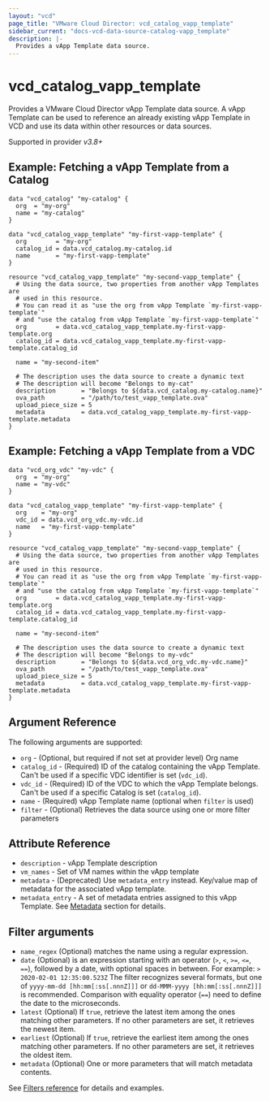 ```yaml
---
layout: "vcd"
page_title: "VMware Cloud Director: vcd_catalog_vapp_template"
sidebar_current: "docs-vcd-data-source-catalog-vapp_template"
description: |-
  Provides a vApp Template data source.
---
```


# vcd\_catalog\_vapp\_template

Provides a VMware Cloud Director vApp Template data source. A vApp Template can be used to reference an already existing
vApp Template in VCD and use its data within other resources or data sources.

Supported in provider *v3.8+*

## Example: Fetching a vApp Template from a Catalog

```hcl
data "vcd_catalog" "my-catalog" {
  org  = "my-org"
  name = "my-catalog"
}

data "vcd_catalog_vapp_template" "my-first-vapp-template" {
  org        = "my-org"
  catalog_id = data.vcd_catalog.my-catalog.id
  name       = "my-first-vapp-template"
}

resource "vcd_catalog_vapp_template" "my-second-vapp_template" {
  # Using the data source, two properties from another vApp Templates are
  # used in this resource.
  # You can read it as "use the org from vApp Template `my-first-vapp-template`"
  # and "use the catalog from vApp Template `my-first-vapp-template`"
  org        = data.vcd_catalog_vapp_template.my-first-vapp-template.org
  catalog_id = data.vcd_catalog_vapp_template.my-first-vapp-template.catalog_id

  name = "my-second-item"

  # The description uses the data source to create a dynamic text
  # The description will become "Belongs to my-cat"
  description       = "Belongs to ${data.vcd_catalog.my-catalog.name}"
  ova_path          = "/path/to/test_vapp_template.ova"
  upload_piece_size = 5
  metadata          = data.vcd_catalog_vapp_template.my-first-vapp-template.metadata
}
```

## Example: Fetching a vApp Template from a VDC

```hcl
data "vcd_org_vdc" "my-vdc" {
  org  = "my-org"
  name = "my-vdc"
}

data "vcd_catalog_vapp_template" "my-first-vapp-template" {
  org    = "my-org"
  vdc_id = data.vcd_org_vdc.my-vdc.id
  name   = "my-first-vapp-template"
}

resource "vcd_catalog_vapp_template" "my-second-vapp_template" {
  # Using the data source, two properties from another vApp Templates are
  # used in this resource.
  # You can read it as "use the org from vApp Template `my-first-vapp-template`"
  # and "use the catalog from vApp Template `my-first-vapp-template`"
  org        = data.vcd_catalog_vapp_template.my-first-vapp-template.org
  catalog_id = data.vcd_catalog_vapp_template.my-first-vapp-template.catalog_id

  name = "my-second-item"

  # The description uses the data source to create a dynamic text
  # The description will become "Belongs to my-vdc"
  description       = "Belongs to ${data.vcd_org_vdc.my-vdc.name}"
  ova_path          = "/path/to/test_vapp_template.ova"
  upload_piece_size = 5
  metadata          = data.vcd_catalog_vapp_template.my-first-vapp-template.metadata
}
```

## Argument Reference

The following arguments are supported:

* `org` - (Optional, but required if not set at provider level) Org name 
* `catalog_id` - (Required) ID of the catalog containing the vApp Template. Can't be used if a specific VDC identifier is set (`vdc_id`).
* `vdc_id` - (Required) ID of the VDC to which the vApp Template belongs. Can't be used if a specific Catalog is set (`catalog_id`).
* `name` - (Required) vApp Template name (optional when `filter` is used)
* `filter` - (Optional) Retrieves the data source using one or more filter parameters

## Attribute Reference

* `description` - vApp Template description
* `vm_names` - Set of VM names within the vApp template
* `metadata` - (Deprecated) Use `metadata_entry` instead. Key/value map of metadata for the associated vApp template.
* `metadata_entry` - A set of metadata entries assigned to this vApp Template. See [Metadata](/providers/vmware/vcd/latest/docs/resources/catalog_vapp_template#metadata) section for details.

## Filter arguments

* `name_regex` (Optional) matches the name using a regular expression.
* `date` (Optional) is an expression starting with an operator (`>`, `<`, `>=`, `<=`, `==`), followed by a date, with
  optional spaces in between. For example: `> 2020-02-01 12:35:00.523Z`
  The filter recognizes several formats, but one of `yyyy-mm-dd [hh:mm[:ss[.nnnZ]]]` or `dd-MMM-yyyy [hh:mm[:ss[.nnnZ]]]`
  is recommended.
  Comparison with equality operator (`==`) need to define the date to the microseconds.
* `latest` (Optional) If `true`, retrieve the latest item among the ones matching other parameters. If no other parameters
  are set, it retrieves the newest item.
* `earliest` (Optional) If `true`, retrieve the earliest item among the ones matching other parameters. If no other parameters
  are set, it retrieves the oldest item.
* `metadata` (Optional) One or more parameters that will match metadata contents.

See [Filters reference](/providers/vmware/vcd/latest/docs/guides/data_source_filters) for details and examples.
